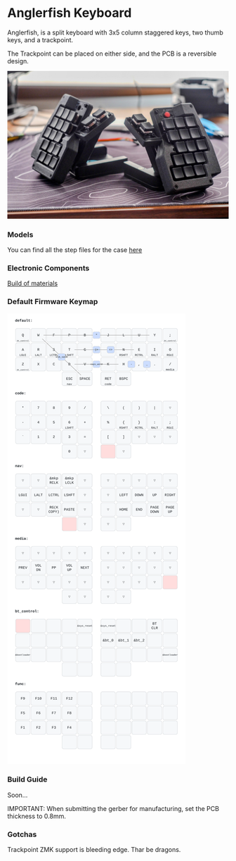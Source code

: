 # Anglerfish Keyboard

Anglerfish, is a split keyboard with 3x5 column staggered keys, two thumb keys, and a trackpoint.

The Trackpoint can be placed on either side, and the PCB is a reversible design.

![Photo](assets/photo.jpg)

### Models
You can find all the step files for the case [here](assets/models)

### Electronic Components 
[Build of materials](assets/bom.md)

### Default Firmware Keymap
![Keymap](assets/keymap.svg)

### Build Guide
Soon...

IMPORTANT: When submitting the gerber for manufacturing, set the PCB thickness to 0.8mm.

### Gotchas
Trackpoint ZMK support is bleeding edge. Thar be dragons.
